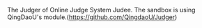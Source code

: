 The Judger of Online Judge System Judee.
The sandbox is using  QingDaoU's module.(https://github.com/QingdaoU/Judger)
